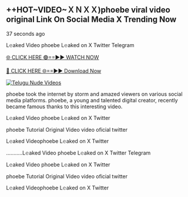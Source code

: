 ## ++HOT~VIDEO~ＸＮＸＸ)phoebe viral video original Link On Social Media X Trending Now



37 seconds ago

L𝚎aked Video phoebe L𝚎aked on X Twitter Telegram

[🌐 CLICK HERE 🟢==►► WATCH NOW](https://azvirallink.blogspot.com/2025/01/viral-video-new-year-2025.html)

[🔴 CLICK HERE 🌐==►► Download Now](https://azvirallink.blogspot.com/2025/01/viral-video-new-year-2025.html)

[![Telugu Nude Videos](https://i.imgur.com/6ooyjBv.gif)](https://azvirallink.blogspot.com/2025/01/viral-video-new-year-2025.html)

phoebe took the internet by storm and amazed viewers on various social media platforms. phoebe, a young and talented digital creator, recently became famous thanks to this interesting video.

L𝚎aked Video phoebe L𝚎aked on X Twitter

phoebe Tutorial Original Video video oficial twitter

L𝚎aked Videophoebe L𝚎aked on X Twitter

...........L𝚎aked Video phoebe L𝚎aked on X Twitter Telegram

L𝚎aked Video phoebe L𝚎aked on X Twitter

phoebe Tutorial Original Video video oficial twitter

L𝚎aked Videophoebe L𝚎aked on X Twitter